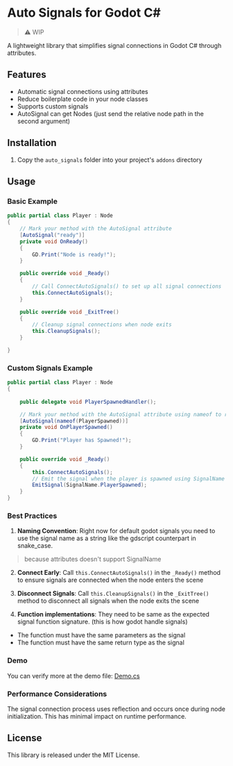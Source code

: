# Auto Signals for Godot C#

> ⚠ WIP 

A lightweight library that simplifies signal connections in Godot C# through attributes.

## Features

- Automatic signal connections using attributes
- Reduce boilerplate code in your node classes
- Supports custom signals
- AutoSignal can get Nodes (just send the relative node path in the second argument)

## Installation

1. Copy the `auto_signals` folder into your project's `addons` directory
<!-- 2. Add the following using statement to your scripts:
```csharp
using AutoSignals;
``` -->

## Usage

### Basic Example

```csharp
public partial class Player : Node
{
    // Mark your method with the AutoSignal attribute
    [AutoSignal("ready")]
    private void OnReady()
    {
        GD.Print("Node is ready!");
    }

    public override void _Ready()
    {
        // Call ConnectAutoSignals() to set up all signal connections
        this.ConnectAutoSignals();
    }

    public override void _ExitTree()
    {
        // Cleanup signal connections when node exits
        this.CleanupSignals();
    }

}
```

### Custom Signals Example

```csharp
public partial class Player : Node
{
    
    public delegate void PlayerSpawnedHandler();

    // Mark your method with the AutoSignal attribute using nameof to reference the signal name
    [AutoSignal(nameof(PlayerSpawned))]
    private void OnPlayerSpawned()
    {
        GD.Print("Player has Spawned!");
    }

    public override void _Ready()
    {
        this.ConnectAutoSignals();
        // Emit the signal when the player is spawned using SignalName to match godot's signal implementation
        EmitSignal(SignalName.PlayerSpawned);
    }
}
```

### Best Practices

1. **Naming Convention**: Right now for default godot signals you need to use the signal name as a string like the gdscript counterpart in snake_case. 
> because attributes doesn't support SignalName 

2. **Connect Early**: Call `this.ConnectAutoSignals()` in the `_Ready()` method to ensure signals are connected when the node enters the scene

3. **Disconnect Signals**: Call `this.CleanupSignals()` in the `_ExitTree()` method to disconnect all signals when the node exits the scene

4. **Function implementations**: They need to be same as the expected signal function signature. (this is how godot handle signals)

- The function must have the same parameters as the signal
- The function must have the same return type as the signal

### Demo 
You can verify more at the demo file:
[Demo.cs](/demo/Demo.cs)



### Performance Considerations

The signal connection process uses reflection and occurs once during node initialization. This has minimal impact on runtime performance.


## License

This library is released under the MIT License.
